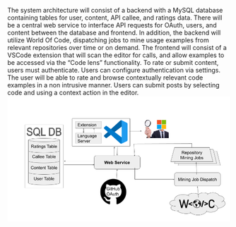 The system architecture will consist of a backend with a MySQL database containing tables for user, content, API callee, and ratings data. There will be a central web service to interface API requests for OAuth, users, and content between the database and frontend. In addition, the backend will utilize World Of Code, dispatching jobs to mine usage examples from relevant repositories over time or on demand. The frontend will consist of a VSCode extension that will scan the editor for calls, and allow examples to be accessed via the “Code lens” functionality. To rate or submit content, users must authenticate. Users can configure authentication via settings. The user will be able to rate and browse contextually relevant code examples in a non intrusive manner. Users can submit posts by selecting code and using a context action in the editor.
![Architecture Diagram](diagram.png)